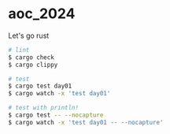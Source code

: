 # aoc_2024

Let's go rust

```sh
# lint
$ cargo check
$ cargo clippy

# test
$ cargo test day01
$ cargo watch -x 'test day01'

# test with println!
$ cargo test -- --nocapture
$ cargo watch -x 'test day01 -- --nocapture'
```
